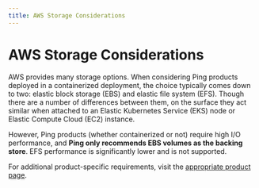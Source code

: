 ```yaml
---
title: AWS Storage Considerations
---
```


# AWS Storage Considerations

AWS provides many storage options. When considering Ping products deployed in a containerized deployment, the choice typically comes down to two: elastic block storage (EBS) and elastic file system (EFS).  Though there are a number of differences between them, on the surface they act similar when attached to an Elastic Kubernetes Service (EKS) node or Elastic Compute Cloud (EC2) instance.

However, Ping products (whether containerized or not) require high I/O performance, and **Ping only recommends EBS volumes as the backing store**.  EFS performance is significantly lower and is not supported.

For additional product-specific requirements, visit the [appropriate product page](https://docs.pingidentity.com/).
